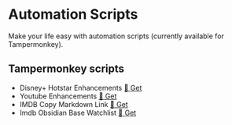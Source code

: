 # Automation Scripts

Make your life easy with automation scripts (currently available for Tampermonkey).

## Tampermonkey scripts

- Disney+ Hotstar Enhancements [🔽 Get](src/hotstar-enhancements-tm/)
- Youtube Enhancements [🔽 Get](src/youtube-enhancements-tm/)
- IMDB Copy Markdown Link [🔽 Get](src/imdb-copy-link-tm/)
- Imdb Obsidian Base Watchlist [🔽 Get](src/imdb-obsidian-base-watchlist/)
